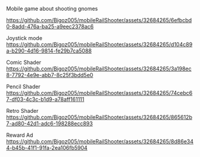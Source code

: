 Mobile game about shooting gnomes

https://github.com/Bigoz005/mobileRailShooter/assets/32684265/6efbcbd0-8add-476a-ba25-a9eec2378ac6

Joystick mode
https://github.com/Bigoz005/mobileRailShooter/assets/32684265/d104c89a-b290-4d16-9814-fe29b7ca5088

Comic Shader
https://github.com/Bigoz005/mobileRailShooter/assets/32684265/3a198ec8-7792-4e9e-abb7-8c25f3bdd5e0

Pencil Shader
https://github.com/Bigoz005/mobileRailShooter/assets/32684265/74cebc67-df03-4c3c-b1d9-a78aff161111

Retro Shader
https://github.com/Bigoz005/mobileRailShooter/assets/32684265/865612b7-ad80-42d1-adc6-198288ecc893

Reward Ad
https://github.com/Bigoz005/mobileRailShooter/assets/32684265/8d86e344-b45b-41f1-91fa-2ea106fb5904
